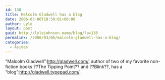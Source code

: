 ```yaml
---
id: 138
title: Malcolm Gladwell has a blog
date: 2006-03-06T10:50:01+00:00
author: Lyle
layout: post
guid: http://lylejohnson.name/blog/?p=138
permalink: /2006/03/06/malcolm-gladwell-has-a-blog/
categories:
  - Asides
---
```

&#8220;Malcolm Gladwell&#8221;:http://gladwell.com/, author of two of my favorite non-fiction books ??The Tipping Point?? and ??Blink??, has a &#8220;blog&#8221;:http://gladwell.typepad.com/.